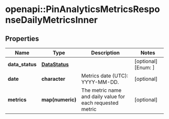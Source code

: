 # openapi::PinAnalyticsMetricsResponseDailyMetricsInner


## Properties
Name | Type | Description | Notes
------------ | ------------- | ------------- | -------------
**data_status** | [**DataStatus**](DataStatus.md) |  | [optional] [Enum: ] 
**date** | **character** | Metrics date (UTC): YYYY-MM-DD. | [optional] 
**metrics** | **map(numeric)** | The metric name and daily value for each requested metric | [optional] 


